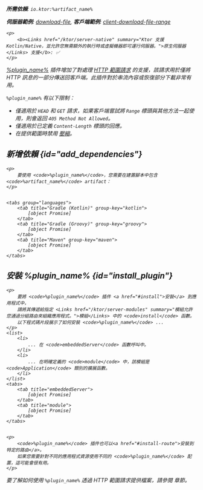[//]: # (title: 部分內容)

<primary-label ref="server-plugin"/>

<var name="artifact_name" value="ktor-server-partial-content"/>
<var name="package_name" value="io.ktor.server.plugins.partialcontent"/>
<var name="plugin_name" value="PartialContent"/>

<tldr>
<p>
<b>所需依賴</b>: <code>io.ktor:%artifact_name%</code>
</p>
<p>
<b>伺服器範例</b>:
<a href="https://github.com/ktorio/ktor-documentation/tree/%ktor_version%/codeSnippets/snippets/download-file">download-file</a>,
<b>客戶端範例</b>:
<a href="https://github.com/ktorio/ktor-documentation/tree/%ktor_version%/codeSnippets/snippets/client-download-file-range">client-download-file-range</a>
</p>

    <p>
        <b><Links href="/ktor/server-native" summary="Ktor 支援 Kotlin/Native，並允許您無需額外的執行時或虛擬機器即可運行伺服器。">原生伺服器</Links> 支援</b>: ✅
    </p>
    
</tldr>

[%plugin_name%](https://api.ktor.io/ktor-server/ktor-server-plugins/ktor-server-partial-content/io.ktor.server.plugins.partialcontent/-partial-content.html) 插件增加了對處理 [HTTP 範圍請求](https://developer.mozilla.org/en-US/docs/Web/HTTP/Range_requests) 的支援，該請求用於僅將 HTTP 訊息的一部分傳送回客戶端。此插件對於串流內容或恢復部分下載非常有用。

`%plugin_name%` 有以下限制：
- 僅適用於 `HEAD` 和 `GET` 請求，如果客戶端嘗試將 `Range` 標頭與其他方法一起使用，則會返回 `405 Method Not Allowed`。
- 僅適用於已定義 `Content-Length` 標頭的回應。
- 在提供範圍時禁用 [壓縮](server-compression.md)。

## 新增依賴 {id="add_dependencies"}

    <p>
        要使用 <code>%plugin_name%</code>，您需要在建置腳本中包含 <code>%artifact_name%</code> artifact：
    </p>
    

    <tabs group="languages">
        <tab title="Gradle (Kotlin)" group-key="kotlin">
            [object Promise]
        </tab>
        <tab title="Gradle (Groovy)" group-key="groovy">
            [object Promise]
        </tab>
        <tab title="Maven" group-key="maven">
            [object Promise]
        </tab>
    </tabs>
    

## 安裝 %plugin_name% {id="install_plugin"}

    <p>
        要將 <code>%plugin_name%</code> 插件 <a href="#install">安裝</a> 到應用程式中，
        請將其傳遞給指定 <Links href="/ktor/server-modules" summary="模組允許您通過分組路由來組織應用程式。">模組</Links> 中的 <code>install</code> 函數。
        以下程式碼片段展示了如何安裝 <code>%plugin_name%</code> ...
    </p>
    <list>
        <li>
            ... 在 <code>embeddedServer</code> 函數呼叫中。
        </li>
        <li>
            ... 在明確定義的 <code>module</code> 中，該模組是 <code>Application</code> 類別的擴展函數。
        </li>
    </list>
    <tabs>
        <tab title="embeddedServer">
            [object Promise]
        </tab>
        <tab title="module">
            [object Promise]
        </tab>
    </tabs>
    

    <p>
        <code>%plugin_name%</code> 插件也可以<a href="#install-route">安裝到特定的路由</a>。
        如果您需要針對不同的應用程式資源使用不同的 <code>%plugin_name%</code> 配置，這可能會很有用。
    </p>
    

要了解如何使用 `%plugin_name%` 透過 HTTP 範圍請求提供檔案，請參閱 [](server-responses.md#file) 章節。